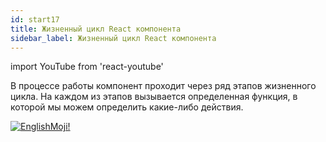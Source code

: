 ```yaml
---
id: start17
title: Жизненный цикл React компонента
sidebar_label: Жизненный цикл React компонента
---
```


import YouTube from 'react-youtube'

В процессе работы компонент проходит через ряд этапов жизненного цикла. На каждом из этапов вызывается определенная функция, в которой мы можем определить какие-либо действия.

<YouTube videoId='4xjWX3oRQoc' />

[![EnglishMoji!](/img/logo/englishmoji.png)](https://link-to.app/xvh7Ush9kl)
